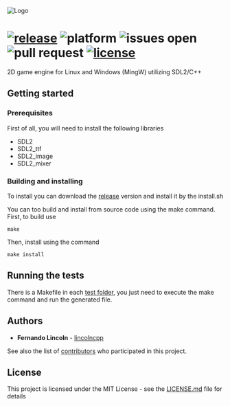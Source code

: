![Logo](https://raw.githubusercontent.com/lincolncpp/grape2d/master/logo.png)

[![release](https://img.shields.io/github/release-pre/lincolncpp/grape2d.svg)](https://github.com/lincolncpp/grape2d/releases)
![platform](https://img.shields.io/badge/platform-linux%20|%20mingw-blue.svg?style=flat)
![issues open](https://img.shields.io/github/issues/lincolncpp/grape2d.svg)
![pull request](https://img.shields.io/github/issues-pr/lincolncpp/grape2d.svg)
[![license](https://img.shields.io/github/license/lincolncpp/grape2d.svg)](https://github.com/lincolncpp/grape2d/blob/master/LICENSE)
===


2D game engine for Linux and Windows (MingW) utilizing SDL2/C++

## Getting started

### Prerequisites
First of all, you will need to install the following libraries
- SDL2
- SDL2_ttf
- SDL2_image
- SDL2_mixer

### Building and installing
To install you can download the [release](https://github.com/lincolncpp/grape2d/releases) version and install it by the install.sh

You can too build and install from source code using the make command. First, to build use
```
make
```
Then, install using the command
```
make install
```

## Running the tests
There is a Makefile in each [test folder](https://github.com/lincolncpp/grape2d/tree/master/test/), you just need to execute the make command and run the generated file.

## Authors
- **Fernando Lincoln** - [lincolncpp](https://github.com/lincolncpp)

See also the list of [contributors](https://github.com/lincolncpp/grape2d/graphs/contributors) who participated in this project.

## License
This project is licensed under the MIT License - see the [LICENSE.md](https://github.com/lincolncpp/grape2d/blob/master/LICENSE) file for details
